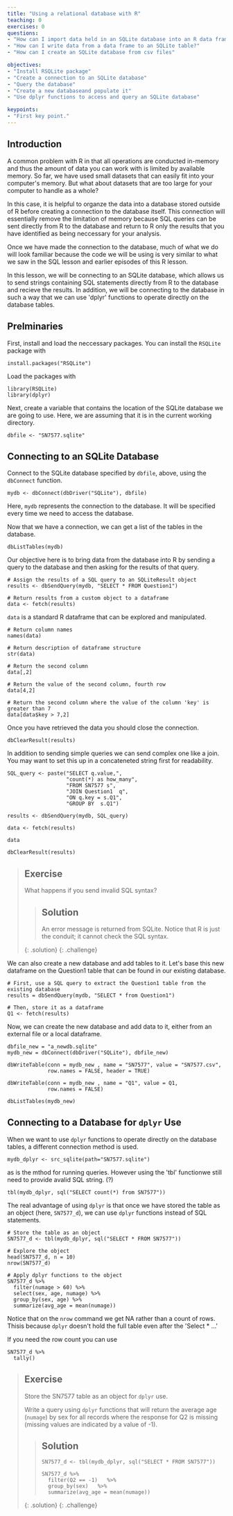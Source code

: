 ```yaml
---
title: "Using a relational database with R"
teaching: 0
exercises: 0
questions:
- "How can I import data held in an SQLite database into an R data frame?"
- "How can I write data from a data frame to an SQLite table?"
- "How can I create an SQLite database from csv files"

objectives:
- "Install RSQLite package"
- "Create a connection to an SQLite database"
- "Query the database"
- "Create a new databaseand populate it"
- "Use dplyr functions to access and query an SQLite database"

keypoints:
- "First key point."
---
```


## Introduction

A common problem with R in that all operations are conducted in-memory and thus 
the amount of data you can work with is limited by available memory. So far, we have used small datasets 
that can easily fit into your computer's memory. But what about datasets that are too large for your 
computer to handle as a whole?

In this case, it is helpful to organze the data into a database stored outside of R before creating 
a connection to the database itself. This connection will essentially remove the limitation of memory 
because SQL queries can be sent directly from R to the database and return to R only the results that you 
have identified as being neccessary for your analysis.

Once we have made the connection to the database, much of what we do will look familiar because the code we will be using is very similar to what we saw in the SQL lesson and earlier episodes of this R lesson.

In this lesson, we will be connecting to an SQLite database, which allows us to send strings containing SQL statements directly from R to the database and recieve the results. In addition, we will be connecting to the database in such a way that we can use 'dplyr' functions to operate directly on the database tables.


## Prelminaries 

First, install and load the neccessary packages. You can install the `RSQLite` package with

~~~
install.packages("RSQLite")
~~~

Load the packages with

~~~
library(RSQLite)
library(dplyr)
~~~

Next, create a variable that contains the location of the SQLite database we are going to use. Here, we are assuming that it is in the current working directory.

~~~
dbfile <- "SN7577.sqlite"
~~~

## Connecting to an SQLite Database

Connect to the SQLite database specified by `dbfile`, above, using the `dbConnect` function.

~~~
mydb <- dbConnect(dbDriver("SQLite"), dbfile)
~~~

Here, `mydb` represents the connection to the database. It will be specified every time we need to access the database.

Now that we have a connection, we can get a list of the tables in the database.

~~~
dbListTables(mydb)
~~~

Our objective here is to bring data from the database into R by sending a query to the database and then asking for the results of that query. 

~~~
# Assign the results of a SQL query to an SQLiteResult object
results <- dbSendQuery(mydb, "SELECT * FROM Question1")

# Return results from a custom object to a dataframe
data <- fetch(results)
~~~

`data` is a standard R dataframe that can be explored and manipulated.

~~~
# Return column names
names(data)

# Return description of dataframe structure
str(data)

# Return the second column
data[,2]

# Return the value of the second column, fourth row
data[4,2]

# Return the second column where the value of the column 'key' is greater than 7
data[data$key > 7,2]
~~~

Once you have retrieved the data you should close the connection.

~~~
dbClearResult(results)
~~~

In addition to sending simple queries we can send complex one like a join.
You may want to set this up in a concateneted string first for readability.

~~~
SQL_query <- paste("SELECT q.value,",
                   "count(*) as how_many",
                   "FROM SN7577 s",
                   "JOIN Question1  q",
                   "ON q.key = s.Q1",
                   "GROUP BY  s.Q1")

results <- dbSendQuery(mydb, SQL_query)

data <- fetch(results)

data

dbClearResult(results)
~~~

> ## Exercise
>
> What happens if you send invalid SQL syntax?
> 
> > ## Solution
> > 
> > An error message is returned from SQLite. 
> > Notice that R is just the conduit; it cannot check the SQL syntax.
> > 
> > 
> {: .solution}
{: .challenge}

We can also create a new database and add tables to it. Let's base this new dataframe on the Question1 table that can be found in our existing database.

~~~
# First, use a SQL query to extract the Question1 table from the existing database
results = dbSendQuery(mydb, "SELECT * from Question1")

# Then, store it as a dataframe
Q1 <- fetch(results)
~~~

Now, we can create the new database and add data to it, either from an external file or a local dataframe.

~~~
dbfile_new = "a_newdb.sqlite"
mydb_new = dbConnect(dbDriver("SQLite"), dbfile_new)

dbWriteTable(conn = mydb_new , name = "SN7577", value = "SN7577.csv", 
             row.names = FALSE, header = TRUE)

dbWriteTable(conn = mydb_new , name = "Q1", value = Q1, 
             row.names = FALSE)

dbListTables(mydb_new)
~~~

## Connecting to a Database for `dplyr` Use

When we want to use `dplyr` functions to operate directly on the database tables, 
a different connection method is used.

~~~
mydb_dplyr <- src_sqlite(path="SN7577.sqlite")
~~~

as is the mthod for running queries. However using the 'tbl' functionwe still need to provide avalid SQL string. (?)

~~~
tbl(mydb_dplyr, sql("SELECT count(*) from SN7577"))
~~~

The real advantage of using `dplyr` is that once we have stored the table as an object 
(here, `SN7577_d`), we can use `dplyr` functions instead of SQL statements.

~~~
# Store the table as an object
SN7577_d <- tbl(mydb_dplyr, sql("SELECT * FROM SN7577"))

# Explore the object
head(SN7577_d, n = 10)
nrow(SN7577_d)

# Apply dplyr functions to the object
SN7577_d %>%
  filter(numage > 60) %>%
  select(sex, age, numage) %>%
  group_by(sex, age) %>%
  summarize(avg_age = mean(numage))
~~~

Notice that on the `nrow` command we get NA rather than a count of rows. Thisis because `dplyr` doesn't hold the full table even after the 'Select * ...' 

If you need the row count you can use 

~~~
SN7577_d %>%
  tally()
~~~

> ## Exercise
>
> Store the SN7577 table as an object for `dplyr` use.
>
> Write a query using `dplyr` functions that will return the average age (`numage`) by sex for all records where
> the response for Q2 is missing (missing values are indicated by a value of -1).
> 
> > ## Solution
> >
> > ~~~
> > SN7577_d <- tbl(mydb_dplyr, sql("SELECT * FROM SN7577"))
> >
> > SN7577_d %>%
> >   filter(Q2 == -1)   %>%
> >   group_by(sex)   %>%
> >   summarize(avg_age = mean(numage))
> > ~~~
> > 
> {: .solution}
{: .challenge}

